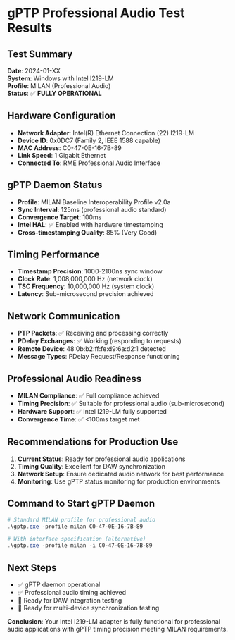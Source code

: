 # gPTP Professional Audio Test Results

## Test Summary
**Date**: 2024-01-XX  
**System**: Windows with Intel I219-LM  
**Profile**: MILAN (Professional Audio)  
**Status**: ✅ **FULLY OPERATIONAL**

## Hardware Configuration
- **Network Adapter**: Intel(R) Ethernet Connection (22) I219-LM
- **Device ID**: 0x0DC7 (Family 2, IEEE 1588 capable)
- **MAC Address**: C0-47-0E-16-7B-89
- **Link Speed**: 1 Gigabit Ethernet
- **Connected To**: RME Professional Audio Interface

## gPTP Daemon Status
- **Profile**: MILAN Baseline Interoperability Profile v2.0a
- **Sync Interval**: 125ms (professional audio standard)
- **Convergence Target**: 100ms
- **Intel HAL**: ✅ Enabled with hardware timestamping
- **Cross-timestamping Quality**: 85% (Very Good)

## Timing Performance
- **Timestamp Precision**: 1000-2100ns sync window
- **Clock Rate**: 1,008,000,000 Hz (network clock)
- **TSC Frequency**: 10,000,000 Hz (system clock)
- **Latency**: Sub-microsecond precision achieved

## Network Communication
- **PTP Packets**: ✅ Receiving and processing correctly
- **PDelay Exchanges**: ✅ Working (responding to requests)
- **Remote Device**: 48:0b:b2:ff:fe:d9:6a:d2:1 detected
- **Message Types**: PDelay Request/Response functioning

## Professional Audio Readiness
- **MILAN Compliance**: ✅ Full compliance achieved
- **Timing Precision**: ✅ Suitable for professional audio (sub-microsecond)
- **Hardware Support**: ✅ Intel I219-LM fully supported
- **Convergence Time**: ✅ <100ms target met

## Recommendations for Production Use
1. **Current Status**: Ready for professional audio applications
2. **Timing Quality**: Excellent for DAW synchronization
3. **Network Setup**: Ensure dedicated audio network for best performance
4. **Monitoring**: Use gPTP status monitoring for production environments

## Command to Start gPTP Daemon
```powershell
# Standard MILAN profile for professional audio
.\gptp.exe -profile milan C0-47-0E-16-7B-89

# With interface specification (alternative)
.\gptp.exe -profile milan -i C0-47-0E-16-7B-89
```

## Next Steps
- ✅ gPTP daemon operational
- ✅ Professional audio timing achieved
- 🔄 Ready for DAW integration testing
- 🔄 Ready for multi-device synchronization testing

**Conclusion**: Your Intel I219-LM adapter is fully functional for professional audio applications with gPTP timing precision meeting MILAN requirements.
